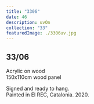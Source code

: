 ```yaml
---
title: "3306"
date: 46
description: uvOn
collection: "33"
featuredImage: ./3306uv.jpg
---
```


## 33/06

Acrylic on wood<br/>
150x110cm wood panel

Signed and ready to hang.<br/>
Painted in El REC, Catalonia. 2020.